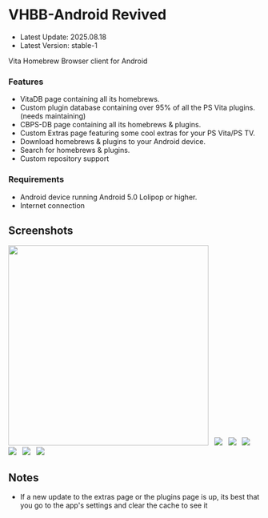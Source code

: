 # VHBB-Android Revived

- Latest Update: 2025.08.18
- Latest Version: stable-1

Vita Homebrew Browser client for Android

### Features
- VitaDB page containing all its homebrews.
- Custom plugin database containing over 95% of all the PS Vita plugins. (needs maintaining)
- CBPS-DB page containing all its homebrews & plugins.
- Custom Extras page featuring some cool extras for your PS Vita/PS TV.
- Download homebrews & plugins to your Android device.
- Search for homebrews & plugins.
- Custom repository support

### Requirements
- Android device running Android 5.0 Lolipop or higher.
- Internet connection

## Screenshots
<img src="screenshots/VitaDB-Preview.png" width="400"> &nbsp; <img src="screenshots/Plugins-Preview.png"> &nbsp; <img src="screenshots/CBPSDB-Preview.png"> &nbsp; <img src="screenshots/Extras-Preview.png"> &nbsp; <img src="screenshots/CustomRepos1-Preview.png"> &nbsp; <img src="screenshots/Drawer-Preview.png"> &nbsp; <img src="screenshots/Homebrew-Preview.png">

## Notes
- If a new update to the extras page or the plugins page is up, its best that you go to the app's settings and clear the cache to see it

